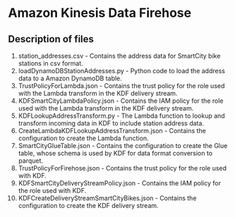 # Amazon Kinesis Data Firehose

## Description of files
1. station_addresses.csv - Contains the address data for SmartCity bike stations in csv format.
2. loadDynamoDBStationAddresses.py - Python code to load the address data to a Amazon DynamoDB table.
3. TrustPolicyForLambda.json - Contains the trust policy for the role used with the Lambda transform in the KDF delivery stream.
4. KDFSmartCityLambdaPolicy.json - Contains the IAM policy for the role used with the Lambda transform in the KDF delivery stream.
5. KDFLookupAddressTransform.py - The Lambda function to lookup and transform incoming data in KDF to include station address data.
6. CreateLambdaKDFLookupAddressTransform.json - Contains the configuration to create the Lambda function.
7. SmartCityGlueTable.json - Contains the configuration to create the Glue table, whose schema is used by KDF for data format conversion to parquet.
8. TrustPolicyForFirehose.json - Contains the trust policy for the role used with KDF.
9. KDFSmartCityDeliveryStreamPolicy.json - Contains the IAM policy for the role used with KDF.
10. KDFCreateDeliveryStreamSmartCityBikes.json - Contains the configuration to create the KDF delivery stream.
